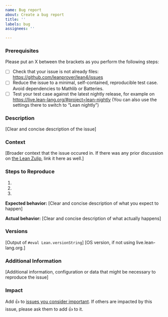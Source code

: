 ```yaml
---
name: Bug report
about: Create a bug report
title: ''
labels: bug
assignees: ''

---
```


### Prerequisites

Please put an X between the brackets as you perform the following steps:

* [ ] Check that your issue is not already files:
      https://github.com/leanprover/lean4/issues
* [ ] Reduce the issue to a minimal, self-contained, reproducible test case.
      Avoid dependencies to Mathlib or Batteries.
* [ ] Test your test case against the latest nightly release, for example on
      https://live.lean-lang.org/#project=lean-nightly
      (You can also use the settings there to switch to “Lean nightly”)

### Description

[Clear and concise description of the issue]

### Context

[Broader context that the issue occured in. If there was any prior discussion on [the Lean Zulip](https://leanprover.zulipchat.com), link it here as well.]

### Steps to Reproduce

1.
2.
3.

**Expected behavior:** [Clear and concise description of what you expect to happen]

**Actual behavior:** [Clear and concise description of what actually happens]

### Versions

[Output of `#eval Lean.versionString`]
[OS version, if not using live.lean-lang.org.]

### Additional Information

[Additional information, configuration or data that might be necessary to reproduce the issue]

### Impact

Add :+1: to [issues you consider important](https://github.com/leanprover/lean4/issues?q=is%3Aissue+is%3Aopen+sort%3Areactions-%2B1-desc). If others are impacted by this issue, please ask them to add :+1: to it.
